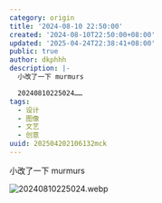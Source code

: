 ```yaml
---
category: origin
title: '2024-08-10 22:50:00'
created: '2024-08-10T22:50:00+08:00'
updated: '2025-04-24T22:38:41+08:00'
public: true
author: dkphhh
description: |-
  小改了一下 murmurs

  20240810225024……
tags:
  - 设计
  - 图像
  - 文艺
  - 创意
uuid: 202504202106132mck
---
```


小改了一下 murmurs

![20240810225024.webp](https://img.dkphhh.me/20240810225024.webp)
